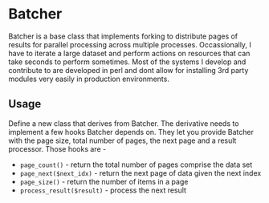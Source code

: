# Batcher

Batcher is a base class that implements forking to distribute pages of results for parallel processing across multiple processes. Occassionally, I have to iterate a large dataset and perform actions on resources that can take seconds to perform sometimes. Most of the systems I develop and contribute to are developed in perl and dont allow for installing 3rd party modules very easily in production environments.

## Usage

Define a new class that derives from Batcher. The derivative needs to implement a few hooks Batcher depends on. They let you provide Batcher with the page size, total number of pages, the next page and a result processor. Those hooks are -

- `page_count()` - return the total number of pages comprise the data set
- `page_next($next_idx)` - return the next page of data given the next index
- `page_size()` - return the number of items in a page
- `process_result($result)` - process the next result
